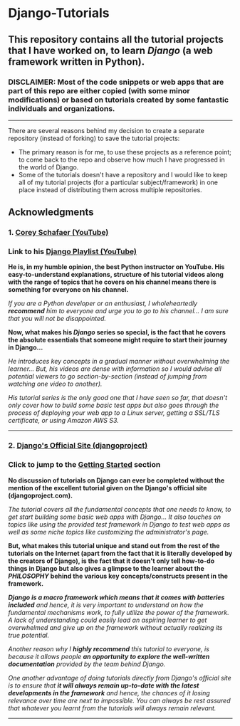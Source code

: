 # Django-Tutorials

## This repository contains all the tutorial projects that I have worked on, to learn ***Django*** (a web framework written in Python).

### **DISCLAIMER**: Most of the code snippets or web apps that are part of this repo are either **copied (with some minor modifications) or based on tutorials** created by some fantastic individuals and organizations.
---
There are several reasons behind my decision to create a separate repository (instead of forking) to save the tutorial projects:

* The primary reason is for me, to use these projects as a reference point; to come back to the repo and observe how much I have progressed in the world of Django.
* Some of the tutorials doesn't have a repository and I would like to keep all of my tutorial projects (for a particular subject/framework) in one place instead of distributing them across multiple repositories.

## Acknowledgments

### 1. [Corey Schafaer (YouTube)](https://www.youtube.com/channel/UCCezIgC97PvUuR4_gbFUs5g "Link to his YouTube channel")

### Link to his [Django Playlist (YouTube)](https://www.youtube.com/playlist?list=PL-osiE80TeTtoQCKZ03TU5fNfx2UY6U4p "Link to his Django Playlist on YouTube")

**He is, in my humble opinion, the best Python instructor on YouTube. His easy-to-understand explanations, structure of his tutorial videos along with the range of topics that he covers on his channel means there is something for everyone on his channel.**
 
*If you are a Python developer or an enthusiast, I wholeheartedly **recommend** him to everyone and urge you to go to his channel... I am sure that you will not be disappointed.*

**Now, what makes his *Django* series so special, is the fact that he covers the absolute essentials that someone might require to start their journey in Django...**

*He introduces key concepts in a gradual manner without overwhelming the learner... But, his videos are dense with information so I would advise all potential viewers to go section-by-section (instead of jumping from watching one video to another).*

*His tutorial series is the only good one that I have seen so far, that doesn't only cover how to build some basic test apps but also goes through the process of deploying your web app to a Linux server, getting a SSL/TLS certificate, or using Amazon AWS S3.*

---

### 2. [Django's Official Site (djangoproject)](https://www.djangoproject.com/ "Link to the official site of the Django project")

### Click to jump to the [Getting Started](https://docs.djangoproject.com/en/2.2/intro/ "Link to the Getting Started page on Django's official site") section

**No discussion of tutorials on Django can ever be completed without the mention of the excellent tutorial given on the Django's official site (djangoproject.com).**

*The tutorial covers all the fundamental concepts that one needs to know, to get start building some basic web apps with Django... It also touches on topics like using the provided test framework in Django to test web apps as well as some niche topics like customizing the administrator's page.*

**But, what makes this tutorial unique and stand out from the rest of the tutorials on the Internet (apart from the fact that it is literally developed by the creators of Django), is the fact that it doesn't only tell how-to-do things in Django but also gives a glimpse to the learner about the *PHILOSOPHY* behind the various key concepts/constructs present in the framework.**

***Django is a macro framework which means that it comes with batteries included** and hence, it is very important to understand on how the fundamental mechanisms work, to fully utilize the power of the framework. A lack of understanding could easily lead an aspiring learner to get overwhelmed and give up on the framework without actually realizing its true potential.*

*Another reason why I **highly recommend** this tutorial to everyone, is because it allows people **an opportunity to explore the well-written documentation** provided by the team behind Django.*

*One another advantage of doing tutorials directly from Django's official site is to ensure that **it will always remain up-to-date with the latest developments in the framework** and hence, the chances of it losing relevance over time are next to impossible. You can always be rest assured that whatever you learnt from the tutorials will always remain relevant.*

---
